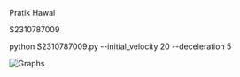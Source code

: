 Pratik Hawal

S2310787009

python S2310787009.py --initial_velocity 20 --deceleration 5

![Graphs](https://github.com/PratikHawal/S2310787009_Pratik/assets/154358172/79161627-28b5-4284-bafe-8a61d9f3ffed)
